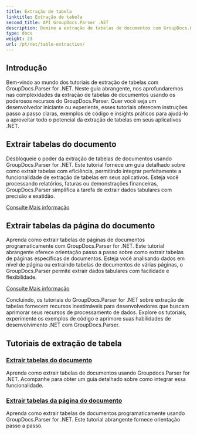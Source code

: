 ```yaml
---
title: Extração de tabela
linktitle: Extração de tabela
second_title: API GroupDocs.Parser .NET
description: Domine a extração de tabelas de documentos com GroupDocs.Parser for .NET. Aprenda a extrair tabelas programaticamente para um processamento de dados eficiente.
type: docs
weight: 23
url: /pt/net/table-extraction/
---
```

## Introdução

Bem-vindo ao mundo dos tutoriais de extração de tabelas com GroupDocs.Parser for .NET. Neste guia abrangente, nos aprofundaremos nas complexidades da extração de tabelas de documentos usando os poderosos recursos do GroupDocs.Parser. Quer você seja um desenvolvedor iniciante ou experiente, esses tutoriais oferecem instruções passo a passo claras, exemplos de código e insights práticos para ajudá-lo a aproveitar todo o potencial da extração de tabelas em seus aplicativos .NET.

## Extrair tabelas do documento
Desbloqueie o poder da extração de tabelas de documentos usando GroupDocs.Parser for .NET. Este tutorial fornece um guia detalhado sobre como extrair tabelas com eficiência, permitindo integrar perfeitamente a funcionalidade de extração de tabelas em seus aplicativos. Esteja você processando relatórios, faturas ou demonstrações financeiras, GroupDocs.Parser simplifica a tarefa de extrair dados tabulares com precisão e exatidão.

[Consulte Mais informação](./extract-tables-from-document/)

## Extrair tabelas da página do documento
Aprenda como extrair tabelas de páginas de documentos programaticamente com GroupDocs.Parser for .NET. Este tutorial abrangente oferece orientação passo a passo sobre como extrair tabelas de páginas específicas de documentos. Esteja você analisando dados em nível de página ou extraindo tabelas de documentos de várias páginas, o GroupDocs.Parser permite extrair dados tabulares com facilidade e flexibilidade.

[Consulte Mais informação](./extract-tables-from-document-page/)

Concluindo, os tutoriais do GroupDocs.Parser for .NET sobre extração de tabelas fornecem recursos inestimáveis para desenvolvedores que buscam aprimorar seus recursos de processamento de dados. Explore os tutoriais, experimente os exemplos de código e aprimore suas habilidades de desenvolvimento .NET com GroupDocs.Parser.
## Tutoriais de extração de tabela
### [Extrair tabelas do documento](./extract-tables-from-document/)
Aprenda como extrair tabelas de documentos usando Groupdocs.Parser for .NET. Acompanhe para obter um guia detalhado sobre como integrar essa funcionalidade.
### [Extrair tabelas da página do documento](./extract-tables-from-document-page/)
Aprenda como extrair tabelas de documentos programaticamente usando GroupDocs.Parser for .NET. Este tutorial abrangente fornece orientação passo a passo.